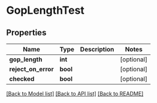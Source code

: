 # GopLengthTest

## Properties
Name | Type | Description | Notes
------------ | ------------- | ------------- | -------------
**gop_length** | **int** |  | [optional] 
**reject_on_error** | **bool** |  | [optional] 
**checked** | **bool** |  | [optional] 

[[Back to Model list]](../README.md#documentation-for-models) [[Back to API list]](../README.md#documentation-for-api-endpoints) [[Back to README]](../README.md)


